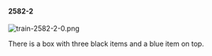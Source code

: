 #### 2582-2
![train-2582-2-0.png](https://github.com/lil-lab/nlvr/raw/master/nlvr/train/images/61/train-2582-2-0.png "train-2582-2-0.png")

There is a box with three black items and a blue item on top.